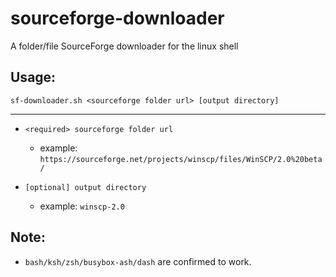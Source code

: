 # sourceforge-downloader

A folder/file SourceForge downloader for the linux shell

## Usage:
```shell
sf-downloader.sh <sourceforge folder url> [output directory]
```

---

- `<required> sourceforge folder url`
    - example: `https://sourceforge.net/projects/winscp/files/WinSCP/2.0%20beta/`

- `[optional] output directory`
    - example: `winscp-2.0`

## Note:
- `bash/ksh/zsh/busybox-ash/dash` are confirmed to work.
